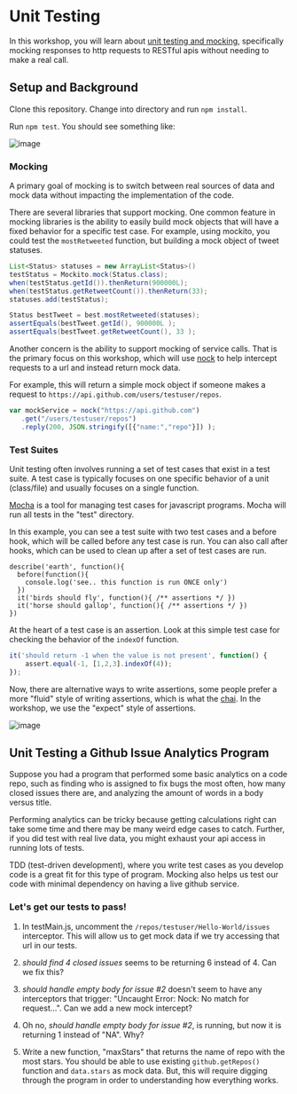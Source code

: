 # Unit Testing

In this workshop, you will learn about [unit testing and mocking](https://docs.google.com/presentation/d/1g3Vle16u0NS5iLpKcliTwC5ZVrDwVXJ69xGwZVeASrI/edit#slide=id.g1802376e63_0_0), specifically mocking responses to http requests to RESTful apis without needing to make a real call.

## Setup and Background

Clone this repository. Change into directory and run `npm install`.

Run `npm test`. You should see something like:

![image](https://cloud.githubusercontent.com/assets/742934/18939521/dd0610e8-85ce-11e6-879a-30a52f7c0907.png)

### Mocking

A primary goal of mocking is to switch between real sources of data and mock data without impacting the implementation of the code. 

There are several libraries that support mocking. One common feature in mocking libraries is the ability to easily build mock objects that will have a fixed behavior for a specific test case. For example, using mockito, you could test the `mostRetweeted` function, but building a mock object of tweet statuses.

```java
List<Status> statuses = new ArrayList<Status>()
testStatus = Mockito.mock(Status.class);
when(testStatus.getId()).thenReturn(900000L);
when(testStatus.getRetweetCount()).thenReturn(33);
statuses.add(testStatus);

Status bestTweet = best.mostRetweeted(statuses);
assertEquals(bestTweet.getId(), 900000L );
assertEquals(bestTweet.getRetweetCount(), 33 );
```

Another concern is the ability to support mocking of service calls. That is the primary focus on this workshop, which will use 
[nock](https://github.com/node-nock/nock#use) to help intercept requests to a url and instead return mock data.

For example, this will return a simple mock object if someone makes a request to `https://api.github.com/users/testuser/repos`.

```javascript
var mockService = nock("https://api.github.com")
   .get("/users/testuser/repos")
   .reply(200, JSON.stringify([{"name:","repo"}]) );
```

### Test Suites

Unit testing often involves running a set of test cases that exist in a test suite. A test case is typically focuses on one specific behavior of a unit (class/file) and usually focuses on a single function.

[Mocha](https://mochajs.org/) is a tool for managing test cases for javascript programs. Mocha will run all tests in the "test" directory.

In this example, you can see a test suite with two test cases and a before hook, which will be called before any test case is run. You can also call after hooks, which can be used to clean up after a set of test cases are run.

```
describe('earth', function(){
  before(function(){
    console.log('see.. this function is run ONCE only')
  })
  it('birds should fly', function(){ /** assertions */ })
  it('horse should gallop', function(){ /** assertions */ })
})
```

At the heart of a test case is an assertion. Look at this simple test case for checking the behavior of the `indexOf` function.

```javascript
it('should return -1 when the value is not present', function() {
    assert.equal(-1, [1,2,3].indexOf(4));
});
```

Now, there are alternative ways to write assertions, some people prefer a more "fluid" style of writing assertions, which is what the [chai](http://chaijs.com/). In the workshop, we use the "expect" style of assertions.

![image](https://cloud.githubusercontent.com/assets/742934/18939984/b0d08004-85d2-11e6-85f3-ea690f2c5145.png)

## Unit Testing a Github Issue Analytics Program

Suppose you had a program that performed some basic analytics on a code repo, such as finding who is assigned to fix bugs the most often, how many closed issues there are, and analyzing the amount of words in a body versus title.

Performing analytics can be tricky because getting calculations right can take some time and there may be many weird edge cases to catch. Further, if you did test with real live data, you might exhaust your api access in running lots of tests.

TDD (test-driven development), where you write test cases as you develop code is a great fit for this type of program. Mocking also helps us test our code with minimal dependency on having a live github service.

### Let's get our tests to pass!

1. In testMain.js, uncomment the `/repos/testuser/Hello-World/issues` interceptor. This will allow us to get mock data if we try accessing that url in our tests.

2. *should find 4 closed issues* seems to be returning 6 instead of 4. Can we fix this?

3. *should handle empty body for issue #2* doesn't seem to have any interceptors that trigger: "Uncaught Error: Nock: No match for request...". Can we add a new mock intercept?

4. Oh no, *should handle empty body for issue #2*, is running, but now it is returning 1 instead of "NA". Why?

5. Write a new function, "maxStars" that returns the name of repo with the most stars. You should be able to use existing `github.getRepos()` function and `data.stars` as mock data. But, this will require digging through the program in order to understanding how everything works.